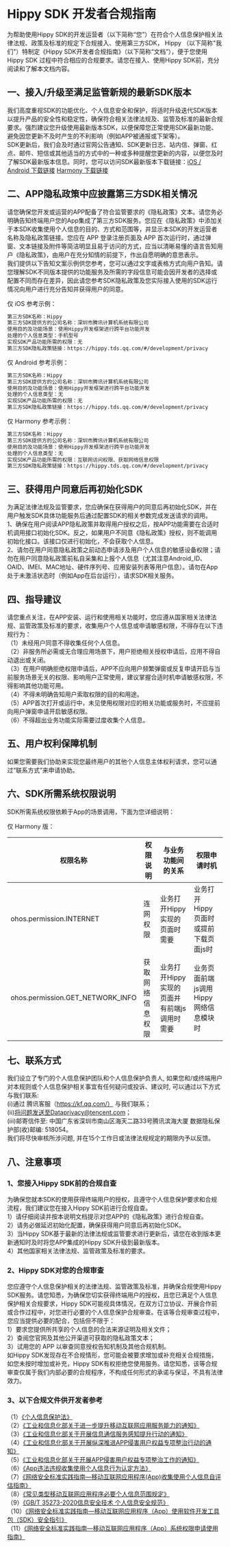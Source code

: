 # Hippy SDK 开发者合规指南

为帮助使用Hippy SDK的开发运营者（以下简称“您”）在符合个人信息保护相关法律法规、政策及标准的规定下合规接入、使用第三方SDK， Hippy （以下简称"我们"）特制定《Hippy SDK开发者合规指南》（以下简称“文档”），便于您使用Hippy SDK 过程中符合相应的合规要求。请您在接入、使用Hippy SDK前，充分阅读和了解本文档内容。

## 一、接入/升级至满足监管新规的最新SDK版本
我们高度重视SDK的功能优化、个人信息安全和保护，将适时升级迭代SDK版本以提升产品的安全性和稳定性，确保符合相关法律法规及、监管及标准的最新合规要求。强烈建议您升级使用最新版本SDK，以便保障您正常使用SDK最新功能、避免因您更新不及时产生的不利影响（例如APP被通报或下架等）。<br>
SDK更新后，我们会及时通过官网公告通知、SDK更新日志、站内信、弹窗、红点、邮件、短信或其他适当的方式中的一种或多种提醒您更新的内容，以便您及时了解SDK最新版本信息。同时，您可以访问SDK最新版本下载链接：[iOS / Android 下载链接](https://github.com/Tencent/Hippy/releases) [Harmony 下载链接](https://ohpm.openharmony.cn/#/cn/detail/hippy)

## 二、APP隐私政策中应披露第三方SDK相关情况
请您确保您开发或运营的APP配备了符合监管要求的《隐私政策》文本。请您务必明确告知终端用户您的App集成了第三方SDK服务。您应在《隐私政策》中添加关于本SDK收集使用个人信息的目的、方式和范围等，并显示本SDK的开发运营者名称及隐私政策链接。您应在 APP 登录注册页面及 APP 首次运行时，通过弹窗、文本链接及附件等简洁明显且易于访问的方式，应当以清晰易懂的语言告知用户《隐私政策》，由用户在充分知情的前提下，作出自愿明确的意思表示。<br>
我们提供以下告知文案示例供您参考，您可以通过文字或表格方式向用户告知。请您理解SDK不同版本提供的功能服务及所需的字段信息可能会因开发者的选择或配置不同而存在差异，因此请您参考SDK隐私政策及您实际接入使用的SDK运行情况向用户进行充分告知并获得用户的同意。

仅 iOS 参考示例：

```markdown
第三方SDK名称：Hippy
第三方SDK提供方的公司名称：深圳市腾讯计算机系统有限公司
使用目的及功能场景：使用Hippy开发框架进行跨平台功能开发
处理的个人信息类型：手机型号
实现SDK产品功能所需的权限：无
第三方SDK隐私政策链接：https://hippy.tds.qq.com/#/development/privacy
```

仅 Android 参考示例：

```markdown
第三方SDK名称：Hippy
第三方SDK提供方的公司名称：深圳市腾讯计算机系统有限公司
使用目的及功能场景：使用Hippy开发框架进行跨平台功能开发
处理的个人信息类型：无
实现SDK产品功能所需的权限：无
第三方SDK隐私政策链接：https://hippy.tds.qq.com/#/development/privacy
```

仅 Harmony 参考示例：

```markdown
第三方SDK名称：Hippy
第三方SDK提供方的公司名称：深圳市腾讯计算机系统有限公司
使用目的及功能场景：使用Hippy开发框架进行跨平台功能开发
处理的个人信息类型：无
实现SDK产品功能所需的权限：互联网访问权限、获取网络信息权限
第三方SDK隐私政策链接：https://hippy.tds.qq.com/#/development/privacy
```

## 三、获得用户同意后再初始化SDK
为满足法律法规及监管要求，您应确保在获得用户的同意后再初始化SDK，并在用户触发SDK具体功能服务后通过配置SDK的相关参数完成发送请求的调用。<br>
1、确保在用户阅读APP隐私政策并取得用户授权之后，按APP功能需要在合适时机调用接口初始化SDK。反之，如果用户不同意《隐私政策》授权，则不能调用初始化接口。该接口仅进行初始化，不会获取个人信息。 <br>
2、请勿在用户同意隐私政策之前动态申请涉及用户个人信息的敏感设备权限；请勿在用户同意隐私政策前私自采集和上报个人信息（尤其注意Android_ID、OAID、IMEI、MAC地址、硬件序列号、应用安装列表等用户信息）。请勿在App处于未激活状态时（例如App在后台运行），请求SDK相关服务。

## 四、指导建议
请您重点关注，在APP安装、运行和使用相关功能时，您应遵从国家相关法律法规、监管政策及标准的要求，收集用户个人信息或申请敏感权限，不得存在以下违规行为：<br>
（1）未经用户同意不得收集任何个人信息。<br>
（2）非服务所必需或无合理应用场景下，用户拒绝相关授权申请后，应用不得自动退出或关闭。<br>
（3）在用户明确拒绝权限申请后，APP不应向用户频繁弹窗或反复申请开启与当前服务场景无关的权限、影响用户正常使用，建议掌握合适时机申请敏感权限，不得影响其他功能可用。<br>
（4）不得未明确告知用户索取权限的目的和用途。<br>
（5）APP首次打开或运行中，未见使用权限对应的相关功能或服务时，不应提前向用户弹窗申请开启敏感权限。<br>
（6）不得超出业务功能实际需要过度收集个人信息。

## 五、用户权利保障机制
如果您需要我们协助来实现您最终用户的其他个人信息主体权利请求，您可以通过“联系方式”来申请协助。

## 六、SDK所需系统权限说明

SDK所需系统权限依赖于App的场景调用，下面为您详细说明：<br>

仅 Harmony 版：

| 权限名称 | 权限说明     | 与业务功能间的关系           | 权限申请时机 |
|------|----------|-------------------|---|
| ohos.permission.INTERNET | 连网权限 | 业务打开Hippy实现的页面时需要 | 业务打开Hippy页面时或提前下载页面js时 |
| ohos.permission.GET\_NETWORK\_INFO | 获取网络信息权限 | 业务打开Hippy实现的页面并有前端js调用时需要 | 业务页面前端js调用Hippy网络信息模块时 |

## 七、联系方式
我们设立了专门的个人信息保护团队和个人信息保护负责人, 如果您和/或终端用户对本规则或个人信息保护相关事宜有任何疑问或投诉、建议时, 可以通过以下方式与我们联系:<br>
(i)通过 腾讯客服（https://kf.qq.com/） 与我们联系；<br>
(ii)将问题发送至Dataprivacy@tencent.com；<br>
(iii)邮寄信件至: 中国广东省深圳市南山区海天二路33号腾讯滨海大厦 数据隐私保护部(收)邮编: 518054。<br>
我们将尽快审核所涉问题, 并在15个工作日或法律法规规定的期限内予以反馈。

## 八、注意事项
### 1、您接入Hippy SDK前的合规自查

为确保您就本SDK的使用获得终端用户的授权，且遵守个人信息保护要求和合规流程，我们建议您在接入Hippy SDK前进行合规自查。<br>
1）请仔细阅读并按本说明文档提示对您APP的《隐私政策》进行合规自查。<br>
2）请务必做延迟初始化配置，确保获得用户同意后再初始化SDK。<br>
3）当Hippy SDK基于最新的法律法规或监管要求进行更新后，请您在收到版本更新通知时及时将您APP集成的Hippy SDK升级到最新版本。<br>
4）其他国家相关法律法规、监管政策及标准的要求。

### 2、Hippy SDK对您的合规审查

您应遵守个人信息保护相关的法律法规、监管政策及标准，并确保合规使用Hippy SDK服务。请您知悉，为确保您切实获得终端用户的授权，且您已满足个人信息保护相关合规要求，Hippy SDK可能视具体情况，在双方订立协议、开展合作前或合作过程中，对您进行必要的个人信息保护合规审查。在该等合规审查过程中，您应当提供必要的配合，包括但不限于：<br>
1）要求您提供所共享的个人信息的合法来源证明及相关文件；<br>
2）查阅您官网及其他公开渠道可获取的隐私政策文本；<br>
3）试用您的 APP 以审查同意授权告知机制及其他合规机制。<br>
如Hippy SDK发现存在不合规情形，您可能会被要求增加或补充相关合规措施，如您未按时增加或补充，Hippy SDK有权拒绝您使用服务。请您知悉，该等合规审查仅属于我们内部必要的合规程序，不构成任何形式的承诺与保证，不具有法律效力。

### 3、以下合规文件供开发者参考

（1）[《个人信息保护法》](http://www.npc.gov.cn/npc/c30834/202108/a8c4e3672c74491a80b53a172bb753fe.shtml)<br>
（2）[《工业和信息化部关于进一步提升移动互联网应用服务能力的通知》](https://www.gov.cn/zhengce/zhengceku/2023-03/02/content_5744106.htm)<br>
（3）[《工业和信息化部关于开展信息通信服务感知提升行动的通知》](http://www.gov.cn/zhengce/zhengceku/2021-11/06/content_5649420.htm)<br>
（4）[《工业和信息化部关于开展纵深推进APP侵害用户权益专项整治行动的通知》](http://www.gov.cn/zhengce/zhengceku/2020-08/02/content_5531975.htm)<br>
（5）[《工业和信息化部关于开展APP侵害用户权益专项整治工作的通知》](http://www.gov.cn/xinwen/2019-11/07/content_5449660.htm)<br>
（6）[《App违法违规收集使用个人信息行为认定方法》](http://www.cac.gov.cn/2019-12/27/c_1578986455686625.htm)<br>
（7）[《网络安全标准实践指南—移动互联网应用程序(App)收集使用个人信息自评估指南》](https://www.tc260.org.cn/upload/2020-07-22/1595396892533085831.pdf)<br>
（8）[《常见类型移动互联网应用程序必要个人信息范围规定》](http://www.gov.cn/zhengce/zhengceku/2021-03/23/content_5595088.htm)<br>
（9）[《GB/T 35273-2020信息安全技术 个人信息安全规范》](http://c.gb688.cn/bzgk/gb/showGb?type=online&hcno=4568F276E0F8346EB0FBA097AA0CE05E)<br>
（10）[《网络安全标准实践指南—移动互联网应用程序（App）使用软件开发工具包（SDK）安全指引》](https://www.tc260.org.cn/front/postDetail.html?id=20201126161240)<br>
（11）[《网络安全标准实践指南—移动互联网应用程序（App）系统权限申请使用指南》](https://www.tc260.org.cn/front/postDetail.html?id=20200918163359)
